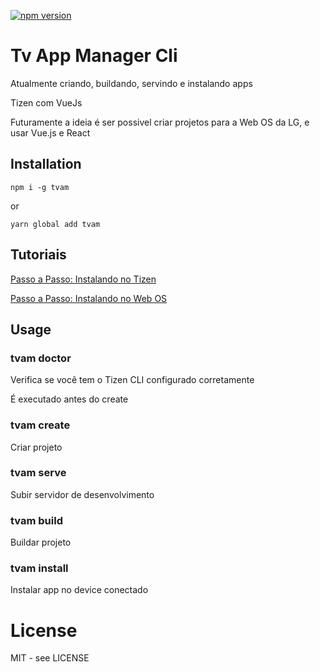 
[![npm version](https://badge.fury.io/js/tvam.svg)](https://badge.fury.io/js/tvam)

# Tv App Manager Cli

Atualmente criando, buildando, servindo e instalando apps 

Tizen com VueJs

Futuramente a ideia é ser possivel criar projetos para a Web OS da LG, e usar Vue.js e React

## Installation

`npm i -g tvam`

or

`yarn global add tvam`

## Tutoriais

[Passo a Passo: Instalando no Tizen](https://github.com/LucasFebatis/tvam/blob/master/docs/tutorial%20install%20on%20tizen.md)

[Passo a Passo: Instalando no Web OS](https://github.com/LucasFebatis/tvam/blob/master/docs/tutorial%20install%20on%20web%20os.md)

## Usage

### tvam doctor

Verifica se você tem o Tizen CLI configurado corretamente

É executado antes do create

### tvam create

Criar projeto

### tvam serve

Subir servidor de desenvolvimento

### tvam build

Buildar projeto

### tvam install

Instalar app no device conectado

# License

MIT - see LICENSE

